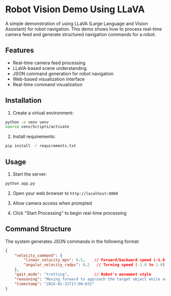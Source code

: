 # Robot Vision Demo Using LLaVA

A simple demonstration of using LLaVA (Large Language and Vision Assistant) for robot navigation. This demo shows how to process real-time camera feed and generate structured navigation commands for a robot.

## Features

- Real-time camera feed processing
- LLaVA-based scene understanding
- JSON command generation for robot navigation
- Web-based visualization interface
- Real-time command visualization

## Installation

1. Create a virtual environment:
```bash
python -m venv venv
source venv/Scripts/activate
```

2. Install requirements:
```bash
pip install -r requirements.txt
```

## Usage

1. Start the server:
```bash
python app.py
```

2. Open your web browser to `http://localhost:8000`

3. Allow camera access when prompted

4. Click "Start Processing" to begin real-time processing

## Command Structure

The system generates JSON commands in the following format:
```json
{
    "velocity_command": {
        "linear_velocity_mps": 0.5,    // Forward/backward speed (-1.0 to 1.0)
        "angular_velocity_radps": 0.2   // Turning speed (-1.0 to 1.0)
    },
    "gait_mode": "trotting",           // Robot's movement style
    "reasoning": "Moving forward to approach the target object while avoiding the obstacle on the left",
    "timestamp": "2024-01-31T17:00:03Z"
}
```